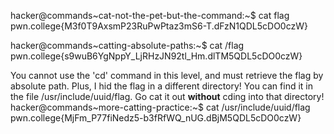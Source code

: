 

hacker@commands~cat-not-the-pet-but-the-command:~$ cat flag
pwn.college{M3f0T9AxsmP23RuPwPtaz3mS6-T.dFzN1QDL5cDO0czW}

hacker@commands~catting-absolute-paths:~$ cat /flag
pwn.college{s9wuB6YgNppY_LjRHzJN92tl_Hm.dlTM5QDL5cDO0czW}

You cannot use the 'cd' command in this level, and must retrieve the flag by
absolute path. Plus, I hid the flag in a different directory! You can find it
in the file /usr/include/uuid/flag. Go cat it out **without** cding into that
directory!
hacker@commands~more-catting-practice:~$ cat /usr/include/uuid/flag
pwn.college{MjFm_P77fiNedz5-b3fRfWQ_nUG.dBjM5QDL5cDO0czW}

